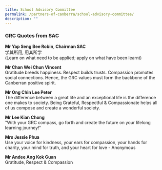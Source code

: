 ```yaml
---
title: School Advisory Committee
permalink: /partners-of-canberra/school-advisory-committee/
description: ""
---
```


<h3><strong>GRC Quotes from SAC</strong></h3>
<p><strong>Mr Yap Seng Bee Robin, Chairman SAC<br /></strong>学其所用, 用其所学<br />(Learn on what need to be applied; apply on what have been learnt)</p>
<p><strong>Mr Chan Wei Chun Vincent<br /></strong>Gratitude breeds happiness. Respect builds trusts. Compassion promotes social connections. Hence, the GRC values must form the backbone of the Canberran positive spirit.</p>
<p><strong>Mr Ong Chin Lee Peter<br /></strong>The difference between a great life and an exceptional life is the difference one makes to society. Being Grateful, Respectful &amp; Compassionate helps all of us compose and create a wonderful society.</p>
<p><strong>Mr Lee Kian Chong<br /></strong>"With your GRC compass, go forth and create the future on your lifelong learning journey!"</p>
<p><strong>Mrs Jessie Phua<br /></strong>Use your voice for kindness, your ears for compassion, your hands for charity, your mind for truth, and your heart for love - Anonymous</p>
<p><strong>Mr Andee Ang Kok Guan<br /></strong>Gratitude, Respect &amp; Compassion</p>
